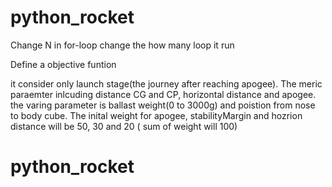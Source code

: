 # python_rocket

Change N in for-loop change the how many loop it run


Define a objective funtion

it consider only launch stage(the journey after reaching apogee). The meric paraemter inlcuding distance CG and CP, horizontal distance and apogee. the varing parameter is ballast weight(0 to 3000g) and poistion from nose to body cube. The inital weight for apogee, stabilityMargin and hozrion distance will be 50, 30 and 20 ( sum of weight will 100)




# python_rocket
